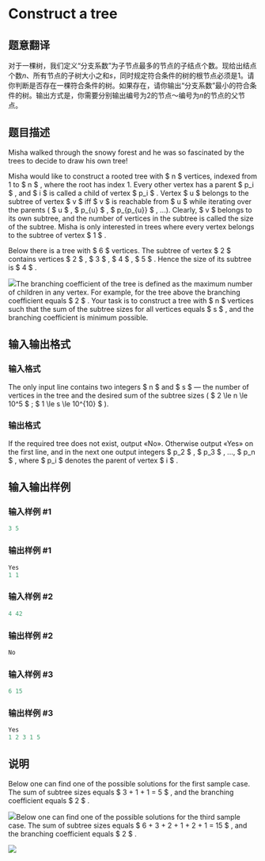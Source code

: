 # Construct a tree

## 题意翻译

对于一棵树，我们定义“分支系数”为子节点最多的节点的子结点个数。现给出结点个数$n$、所有节点的子树大小之和$s$，同时规定符合条件的树的根节点必须是$1$。请你判断是否存在一棵符合条件的树。如果存在，请你输出“分支系数”最小的符合条件的树。输出方式是，你需要分别输出编号为$2$的节点～编号为$n$的节点的父节点。

## 题目描述

Misha walked through the snowy forest and he was so fascinated by the trees to decide to draw his own tree!

Misha would like to construct a rooted tree with $ n $ vertices, indexed from 1 to $ n $ , where the root has index 1. Every other vertex has a parent $ p_i $ , and $ i $ is called a child of vertex $ p_i $ . Vertex $ u $ belongs to the subtree of vertex $ v $ iff $ v $ is reachable from $ u $ while iterating over the parents ( $ u $ , $ p_{u} $ , $ p_{p_{u}} $ , ...). Clearly, $ v $ belongs to its own subtree, and the number of vertices in the subtree is called the size of the subtree. Misha is only interested in trees where every vertex belongs to the subtree of vertex $ 1 $ .

Below there is a tree with $ 6 $ vertices. The subtree of vertex $ 2 $ contains vertices $ 2 $ , $ 3 $ , $ 4 $ , $ 5 $ . Hence the size of its subtree is $ 4 $ .

![](https://cdn.luogu.com.cn/upload/vjudge_pic/CF1098C/c0bc9c82cdcd20b087d88b1afdb2ab79756ebad2.png)The branching coefficient of the tree is defined as the maximum number of children in any vertex. For example, for the tree above the branching coefficient equals $ 2 $ . Your task is to construct a tree with $ n $ vertices such that the sum of the subtree sizes for all vertices equals $ s $ , and the branching coefficient is minimum possible.

## 输入输出格式

### 输入格式

The only input line contains two integers $ n $ and $ s $ — the number of vertices in the tree and the desired sum of the subtree sizes ( $ 2 \le n \le 10^5 $ ; $ 1 \le s \le 10^{10} $ ).

### 输出格式

If the required tree does not exist, output «No». Otherwise output «Yes» on the first line, and in the next one output integers $ p_2 $ , $ p_3 $ , ..., $ p_n $ , where $ p_i $ denotes the parent of vertex $ i $ .

## 输入输出样例

### 输入样例 #1

```cpp
3 5

```
### 输出样例 #1

```cpp
Yes
1 1 

```
### 输入样例 #2

```cpp
4 42

```
### 输出样例 #2

```cpp
No

```
### 输入样例 #3

```cpp
6 15

```
### 输出样例 #3

```cpp
Yes
1 2 3 1 5 

```
## 说明

Below one can find one of the possible solutions for the first sample case. The sum of subtree sizes equals $ 3 + 1 + 1 = 5 $ , and the branching coefficient equals $ 2 $ .

![](https://cdn.luogu.com.cn/upload/vjudge_pic/CF1098C/ee98c5c7cbd89b2c919d59781e8421d44b49e284.png)Below one can find one of the possible solutions for the third sample case. The sum of subtree sizes equals $ 6 + 3 + 2 + 1 + 2 + 1 = 15 $ , and the branching coefficient equals $ 2 $ .

![](https://cdn.luogu.com.cn/upload/vjudge_pic/CF1098C/c9978c0d5d53b71095c0212966f1b4c387ec4ee6.png)

